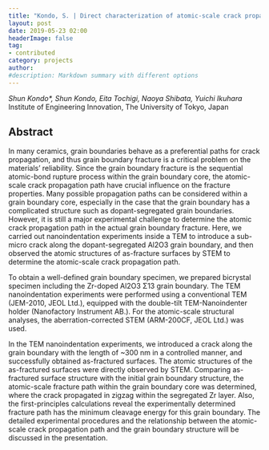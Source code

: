 ```yaml
---
title: "Kondo, S. | Direct characterization of atomic-scale crack propagation path in grain boundary fracture"
layout: post
date: 2019-05-23 02:00
headerImage: false
tag:
- contributed
category: projects
author:
#description: Markdown summary with different options
---
```


_*Shun Kondo**, Shun Kondo, Eita Tochigi, Naoya Shibata, Yuichi Ikuhara_<br/>
Institute of Engineering Innovation, The University of Tokyo, Japan<br/>

## Abstract

In many ceramics, grain boundaries behave as a preferential paths for crack propagation, and thus grain boundary fracture is a critical problem on the materials’ reliability. Since the grain boundary fracture is the sequential atomic-bond rupture process within the grain boundary core, the atomic-scale crack propagation path have crucial influence on the fracture properties. Many possible propagation paths can be considered within a grain boundary core, especially in the case that the grain boundary has a complicated structure such as dopant-segregated grain boundaries. However, it is still a major experimental challenge to determine the atomic crack propagation path in the actual grain boundary fracture. Here, we carried out nanoindentation experiments inside a TEM to introduce a sub-micro crack along the dopant-segregated Al2O3 grain boundary, and then observed the atomic structures of as-fracture surfaces by STEM to determine the atomic-scale crack propagation path.<br/>

To obtain a well-defined grain boundary specimen, we prepared bicrystal specimen including the Zr-doped Al2O3 Σ13 grain boundary. The TEM nanoindentation experiments were performed using a conventional TEM (JEM-2010, JEOL Ltd.), equipped with the double-tilt TEM-Nanoindenter holder (Nanofactory Instrument AB.). For the atomic-scale structural analyses, the aberration-corrected STEM (ARM-200CF, JEOL Ltd.) was used.<br/>

In the TEM nanoindentation experiments, we introduced a crack along the grain boundary with the length of ~300 nm in a controlled manner, and successfully obtained as-fractured surfaces. The atomic structures of the as-fractured surfaces were directly observed by STEM. Comparing as-fractured surface structure with the initial grain boundary structure, the atomic-scale fracture path within the grain boundary core was determined, where the crack propagated in zigzag within the segregated Zr layer. Also, the first-principles calculations reveal the experimentally determined fracture path has the minimum cleavage energy for this grain boundary. The detailed experimental procedures and the relationship between the atomic-scale crack propagation path and the grain boundary structure will be discussed in the presentation.<br/>
